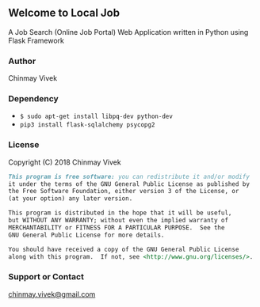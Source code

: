 ## Welcome to Local Job
A Job Search (Online Job Portal) Web Application written in Python using Flask Framework

### Author

Chinmay Vivek

### Dependency
* `` $ sudo apt-get install libpq-dev python-dev ``
* `` pip3 install flask-sqlalchemy psycopg2 ``
### License

Copyright (C) 2018 Chinmay Vivek
```markdown
This program is free software: you can redistribute it and/or modify
it under the terms of the GNU General Public License as published by
the Free Software Foundation, either version 3 of the License, or
(at your option) any later version.

This program is distributed in the hope that it will be useful,
but WITHOUT ANY WARRANTY; without even the implied warranty of
MERCHANTABILITY or FITNESS FOR A PARTICULAR PURPOSE.  See the
GNU General Public License for more details.

You should have received a copy of the GNU General Public License
along with this program.  If not, see <http://www.gnu.org/licenses/>.
```

### Support or Contact

chinmay.vivek@gmail.com
